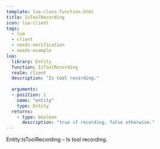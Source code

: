 ```yaml
---
template: lua-class-function.html
title: IsToolRecording
icon: lua-client
tags:
  - lua
  - client
  - needs-verification
  - needs-example
lua:
  library: Entity
  function: IsToolRecording
  realm: client
  description: "Is tool recording."
  
  arguments:
  - position: 1
    name: "entity"
    type: Entity
  returns:
    - type: boolean
      description: "true if recording, false otherwise."
---
```


<div class="lua__search__keywords">
Entity:IsToolRecording &#x2013; Is tool recording.
</div>
